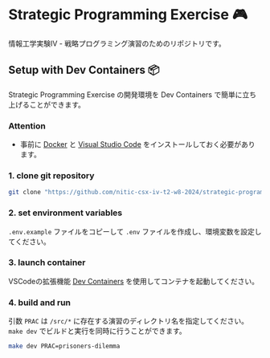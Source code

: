 # Strategic Programming Exercise 🎮

情報工学実験Ⅳ - 戦略プログラミング演習のためのリポジトリです。

## Setup with Dev Containers 📦

Strategic Programming Exercise の開発環境を Dev Containers で簡単に立ち上げることができます。

### Attention

- 事前に [Docker](https://docs.docker.com/get-docker) と [Visual Studio Code](https://code.visualstudio.com) をインストールしておく必要があります。

### 1. clone git repository

```bash
git clone "https://github.com/nitic-csx-iv-t2-w8-2024/strategic-programming-exercise" && cd "./strategic-programming-exercise"
```

### 2. set environment variables

`.env.example` ファイルをコピーして `.env` ファイルを作成し、環境変数を設定してください。  

### 3. launch container

VSCodeの拡張機能 [Dev Containers](https://marketplace.visualstudio.com/items?itemName=ms-vscode-remote.remote-containers) を使用してコンテナを起動してください。

### 4. build and run

引数 `PRAC` は `/src/*` に存在する演習のディレクトリ名を指定してください。
`make dev` でビルドと実行を同時に行うことができます。

```bash
make dev PRAC=prisoners-dilemma
```
